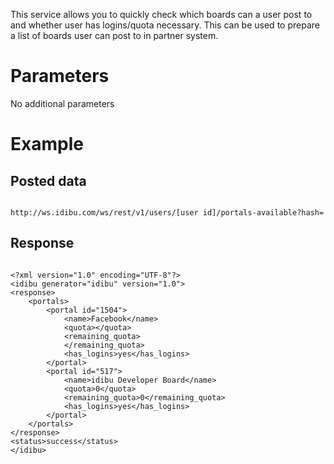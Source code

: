 <p>This service allows you to quickly check which boards can a user post to and whether user has logins/quota necessary. This can be used to prepare a list of boards user can post to in partner system.</p>
<h1>
	Parameters</h1>
<p>No additional parameters</p>
<h1>
	Example</h1>
<h2>
	Posted data</h2>
<pre>
<code>
http://ws.idibu.com/ws/rest/v1/users/[user id]/portals-available?hash=<your hash>
</code></pre>
<h2>
	Response</h2>
<pre>
<code type="xml">
&lt;?xml version=&quot;1.0&quot; encoding=&quot;UTF-8&quot;?&gt;
&lt;idibu generator=&quot;idibu&quot; version=&quot;1.0&quot;&gt;
&lt;response&gt;
	&lt;portals&gt;
		&lt;portal id=&quot;1504&quot;&gt;
			&lt;name&gt;Facebook&lt;/name&gt;
			&lt;quota&gt;&lt;/quota&gt;
			&lt;remaining_quota&gt;
			&lt;/remaining_quota&gt;
			&lt;has_logins&gt;yes&lt;/has_logins&gt;
		&lt;/portal&gt;
		&lt;portal id=&quot;517&quot;&gt;
			&lt;name&gt;idibu Developer Board&lt;/name&gt;
			&lt;quota&gt;0&lt;/quota&gt;
			&lt;remaining_quota&gt;0&lt;/remaining_quota&gt;
			&lt;has_logins&gt;yes&lt;/has_logins&gt;
		&lt;/portal&gt;
	&lt;/portals&gt;
&lt;/response&gt;
&lt;status&gt;success&lt;/status&gt;
&lt;/idibu&gt;

</code></pre>
